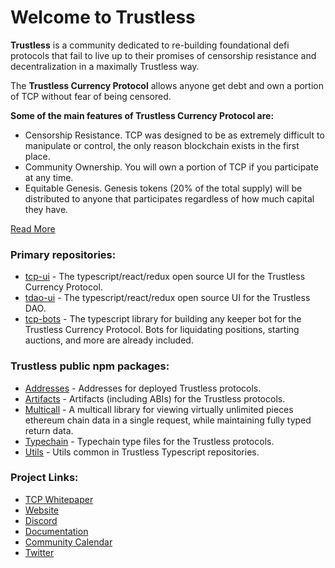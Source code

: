 # Welcome to Trustless

**Trustless** is a community dedicated to re-building foundational defi protocols that fail to live up to their promises of censorship resistance and decentralization in a maximally Trustless way.

The **Trustless Currency Protocol** allows anyone get debt and own a portion of TCP without fear of being censored. 

**Some of the main features of Trustless Currency Protocol are:**

- Censorship Resistance. TCP was designed to be as extremely difficult to manipulate or control, the only reason blockchain exists in the first place.
- Community Ownership. You will own a portion of TCP if you participate at any time.
- Equitable Genesis. Genesis tokens (20% of the total supply) will be distributed to anyone that participates regardless of how much capital they have.

[Read More](https://trustlessfi.notion.site/Trustless-4be753d947b040a89a46998eca90b2c9)

### Primary repositories: 

* [tcp-ui](https://github.com/TrustlessFi/tcp-ui) - The typescript/react/redux open source UI for the Trustless Currency Protocol.
* [tdao-ui](https://github.com/TrustlessFi/tdao-ui) - The typescript/react/redux open source UI for the Trustless DAO.
* [tcp-bots](https://github.com/TrustlessFi/tcp-bots) - The typescript library for building any keeper bot for the Trustless Currency Protocol. Bots for liquidating positions, starting auctions, and more are already included. 

### Trustless public npm packages: 

* [Addresses](https://github.com/TrustlessFi/Addresses) - Addresses for deployed Trustless protocols.
* [Artifacts](https://github.com/TrustlessFi/Artifacts) - Artifacts (including ABIs) for the Trustless protocols.
* [Multicall](https://github.com/TrustlessFi/Multicall) - A multicall library for viewing virtually unlimited pieces ethereum chain data in a single request, while maintaining fully typed return data. 
* [Typechain](https://github.com/TrustlessFi/Typechain) - Typechain type files for the Trustless protocols.
* [Utils](https://github.com/TrustlessFi/Utils) - Utils common in Trustless Typescript repositories. 

### Project Links: 

* [TCP Whitepaper](https://github.com/TrustlessFi/Whitepapers/blob/master/TCP_Whitepaper.pdf)
* [Website](https://www.trustless.fi/)
* [Discord](http://discord.gg/C2C9Q2p8bd)
* [Documentation](https://trustlessfi.notion.site/Trustless-4be753d947b040a89a46998eca90b2c9)
* [Community Calendar](https://calendar.google.com/calendar/embed?src=trustlessfi%40gmail.com)
* [Twitter](https://twitter.com/TrustlessFi)

